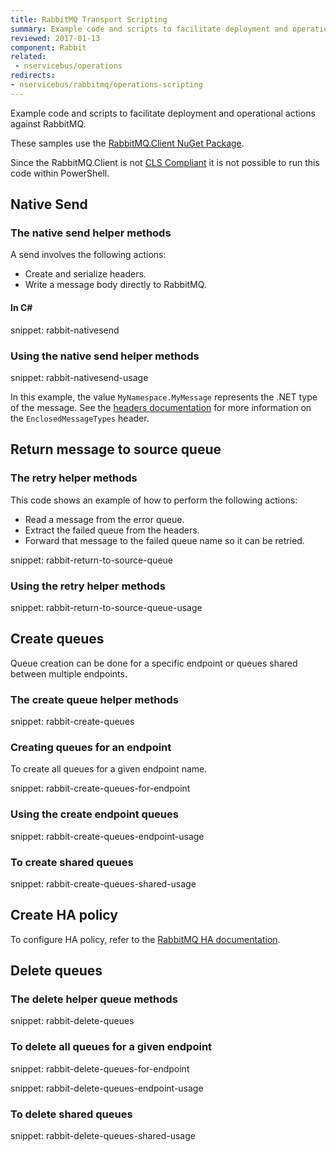 ```yaml
---
title: RabbitMQ Transport Scripting
summary: Example code and scripts to facilitate deployment and operational actions against RabbitMQ.
reviewed: 2017-01-13
component: Rabbit
related:
 - nservicebus/operations
redirects:
- nservicebus/rabbitmq/operations-scripting
---
```


Example code and scripts to facilitate deployment and operational actions against RabbitMQ.

These samples use the [RabbitMQ.Client NuGet Package](https://www.nuget.org/packages/RabbitMQ.Client/).

Since the RabbitMQ.Client is not [CLS Compliant](https://msdn.microsoft.com/en-us/library/system.clscompliantattribute.aspx) it is not possible to run this code within PowerShell.


## Native Send


### The native send helper methods

A send involves the following actions:

 * Create and serialize headers.
 * Write a message body directly to RabbitMQ.


#### In C&#35;

snippet: rabbit-nativesend


### Using the native send helper methods

snippet: rabbit-nativesend-usage

In this example, the value `MyNamespace.MyMessage` represents the .NET type of the message. See the [headers documentation](/nservicebus/messaging/headers.md) for more information on the `EnclosedMessageTypes` header.


## Return message to source queue


### The retry helper methods

This code shows an example of how to perform the following actions:

 * Read a message from the error queue.
 * Extract the failed queue from the headers.
 * Forward that message to the failed queue name so it can be retried.

snippet: rabbit-return-to-source-queue


### Using the retry helper methods

snippet: rabbit-return-to-source-queue-usage


## Create queues

Queue creation can be done for a specific endpoint or queues shared between multiple endpoints.


### The create queue helper methods

snippet: rabbit-create-queues


### Creating queues for an endpoint

To create all queues for a given endpoint name.

snippet: rabbit-create-queues-for-endpoint


### Using the create endpoint queues

snippet: rabbit-create-queues-endpoint-usage


### To create shared queues

snippet: rabbit-create-queues-shared-usage


## Create HA policy

To configure HA policy, refer to the [RabbitMQ HA documentation](https://www.rabbitmq.com/ha.html).


## Delete queues


### The delete helper queue methods

snippet: rabbit-delete-queues


### To delete all queues for a given endpoint

snippet: rabbit-delete-queues-for-endpoint

snippet: rabbit-delete-queues-endpoint-usage


### To delete shared queues

snippet: rabbit-delete-queues-shared-usage
